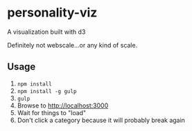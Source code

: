 # personality-viz

A visualization built with d3

Definitely not webscale...or any kind of scale.

## Usage
1. `npm install`
2. `npm install -g gulp`
3. `gulp`
4. Browse to [http://localhost:3000](http://localhost:3000)
5. Wait for things to "load"
6. Don't click a category because it will probably break again

